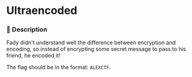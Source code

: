 # Ultraencoded

### 📄 Description
Fady didn't understand well the difference between encryption and encoding,
so instead of encrypting some secret message to pass to his friend, he
encoded it!

The flag should be in the format: `ALEXCTF`.
